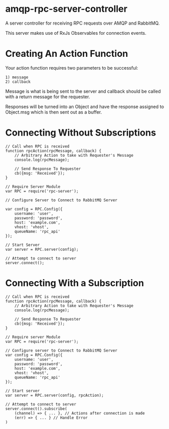 # amqp-rpc-server-controller
A server controller for receiving RPC requests over AMQP and RabbitMQ.

This server makes use of RxJs Observables for connection events.

# Creating An Action Function
Your action function requires two parameters to be successful:

```
1) message
2) callback
```

Message is what is being sent to the server and callback should be called with a return message for the requester.

Responses will be turned into an Object and have the response assigned to Object.msg which is then sent out as a buffer.

# Connecting Without Subscriptions
```
// Call when RPC is received
function rpcAction(rpcMessage, callback) {
    // Arbitrary Action to take with Requester's Message
    console.log(rpcMessage);
    
    // Send Response To Requester
    cb({msg: 'Received'});
}

// Require Server Module
var RPC = require('rpc-server');

// Configure Server to Connect to RabbitMQ Server

var config = RPC.Config({
    username: 'user',
    password: 'password',
    host: 'example.com',
    vhost: 'vhost',
    queueName: 'rpc_api'
});

// Start Server
var server = RPC.server(config);

// Attempt to connect to server
server.connect();
```

# Connecting With a Subscription
```
// Call when RPC is received
function rpcAction(rpcMessage, callback) {
    // Arbitrary Action to take with Requester's Message
    console.log(rpcMessage);
    
    // Send Response To Requester
    cb({msg: 'Received'});
}

// Require server Module
var RPC = require('rpc-server');

// Configure server to Connect to RabbitMQ Server
var config = RPC.Config({
    username: 'user',
    password: 'password',
    host: 'example.com',
    vhost: 'vhost',
    queueName: 'rpc_api'
});

// Start server
var server = RPC.server(config, rpcAction);

// Attempt to connect to server
server.connect().subscribe(
    (channel) => { ... }, // Actions after connection is made
    (err) => { ... } // Handle Error
)
```

# 
```
```